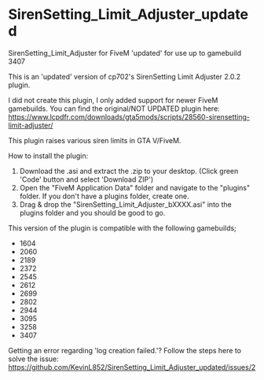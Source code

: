 # SirenSetting_Limit_Adjuster_updated
SirenSetting_Limit_Adjuster for FiveM 'updated' for use up to gamebuild 3407

This is an 'updated' version of cp702's SirenSetting Limit Adjuster 2.0.2 plugin.

I did not create this plugin, I only added support for newer FiveM gamebuilds.
You can find the original/NOT UPDATED plugin here: https://www.lcpdfr.com/downloads/gta5mods/scripts/28560-sirensetting-limit-adjuster/

This plugin raises various siren limits in GTA V/FiveM.

How to install the plugin:
1. Download the .asi and extract the .zip to your desktop. (Click green 'Code' button and select 'Download ZIP')
2. Open the "FiveM Application Data" folder and navigate to the "plugins" folder. If you don't have a plugins folder, create one.
3. Drag & drop the "SirenSetting_Limit_Adjuster_bXXXX.asi" into the plugins folder and you should be good to go.


This version of the plugin is compatible with the following gamebuilds;
- 1604
- 2060
- 2189
- 2372
- 2545
- 2612
- 2699
- 2802
- 2944
- 3095
- 3258
- 3407

Getting an error regarding 'log creation failed.'?
Follow the steps here to solve the issue: https://github.com/KevinL852/SirenSetting_Limit_Adjuster_updated/issues/2
